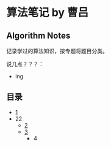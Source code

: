 # 算法笔记 by 曹吕

## Algorithm Notes

记录学过的算法知识，按专题将题目分类。

说几点？？？：
- ing

## 目录

- [1](https://github.com/sysy66/algorithmNotes-caolv)
- 22
  - [2](golang/helloworld.go)
  - [3](python/bisect.py)
    - 4